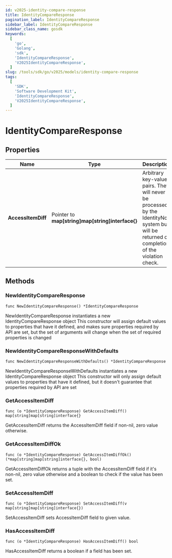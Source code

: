 ```yaml
---
id: v2025-identity-compare-response
title: IdentityCompareResponse
pagination_label: IdentityCompareResponse
sidebar_label: IdentityCompareResponse
sidebar_class_name: gosdk
keywords:
  [
    'go',
    'Golang',
    'sdk',
    'IdentityCompareResponse',
    'V2025IdentityCompareResponse',
  ]
slug: /tools/sdk/go/v2025/models/identity-compare-response
tags:
  [
    'SDK',
    'Software Development Kit',
    'IdentityCompareResponse',
    'V2025IdentityCompareResponse',
  ]
---
```


# IdentityCompareResponse

## Properties

| Name | Type | Description | Notes |
| --- | --- | --- | --- |
| **AccessItemDiff** | Pointer to **map[string]map[string]interface{}** | Arbitrary key-value pairs. They will never be processed by the IdentityNow system but will be returned on completion of the violation check. | [optional] |

## Methods

### NewIdentityCompareResponse

`func NewIdentityCompareResponse() *IdentityCompareResponse`

NewIdentityCompareResponse instantiates a new IdentityCompareResponse object This constructor will assign default values to properties that have it defined, and makes sure properties required by API are set, but the set of arguments will change when the set of required properties is changed

### NewIdentityCompareResponseWithDefaults

`func NewIdentityCompareResponseWithDefaults() *IdentityCompareResponse`

NewIdentityCompareResponseWithDefaults instantiates a new IdentityCompareResponse object This constructor will only assign default values to properties that have it defined, but it doesn't guarantee that properties required by API are set

### GetAccessItemDiff

`func (o *IdentityCompareResponse) GetAccessItemDiff() map[string]map[string]interface{}`

GetAccessItemDiff returns the AccessItemDiff field if non-nil, zero value otherwise.

### GetAccessItemDiffOk

`func (o *IdentityCompareResponse) GetAccessItemDiffOk() (*map[string]map[string]interface{}, bool)`

GetAccessItemDiffOk returns a tuple with the AccessItemDiff field if it's non-nil, zero value otherwise and a boolean to check if the value has been set.

### SetAccessItemDiff

`func (o *IdentityCompareResponse) SetAccessItemDiff(v map[string]map[string]interface{})`

SetAccessItemDiff sets AccessItemDiff field to given value.

### HasAccessItemDiff

`func (o *IdentityCompareResponse) HasAccessItemDiff() bool`

HasAccessItemDiff returns a boolean if a field has been set.

